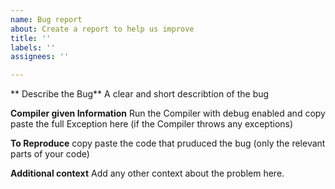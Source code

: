 ```yaml
---
name: Bug report
about: Create a report to help us improve
title: ''
labels: ''
assignees: ''

---
```


** Describe the Bug**
A clear and short describtion of the bug

**Compiler given Information**
Run the Compiler with debug enabled and copy paste the full Exception here (if the Compiler throws any exceptions)

**To Reproduce**
copy paste the code that pruduced the bug (only the relevant parts of your code)

**Additional context**
Add any other context about the problem here.
